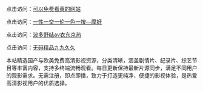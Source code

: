 点击访问：<a href="https://heiliaoe8ajia.pages.dev">可以免费看黄的网站</a>

点击访问：<a href="https://heiliaoxqkkct.pages.dev">一性一交一伦一色一按—摩好</a>

点击访问：<a href="https://heiliaoxwd5i8.pages.dev">波多野结av衣东京热</a>

点击访问：<a href="https://heiliaowzu4ur.pages.dev">无码精品九九久久</a>

本站精选国产与欧美免费高清影视资源，分类清晰，涵盖剧情片、纪录片、综艺节目等丰富内容，支持多终端流畅观看。每日更新保持最新片源同步，满足不同用户的观影需求。无需注册，即点即播，致力于打造更纯净、便捷的影视体验，是热爱高清影视用户的优质选择。

<span style="display:none;">[Canonical link](https://github.com/ai08072025/ai14 ）</span>
